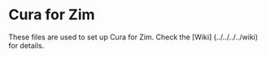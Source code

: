 # Cura for Zim
These files are used to set up Cura for Zim.
Check the [Wiki] (../../../../wiki) for details.
